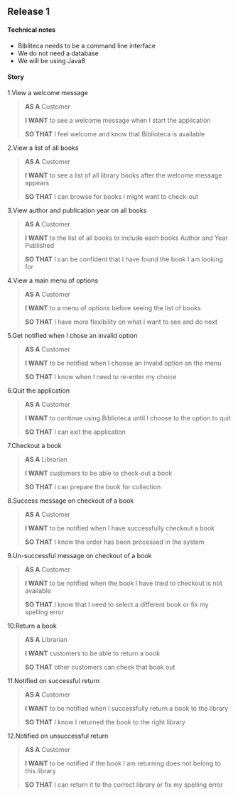 ## Release 1
#### Technical notes
- Bibliteca needs to be a command line interface
- We do not need a database
- We will be using Java8

#### Story
1.View a welcome message

>**AS A** Customer
>
>**I WANT** to see a welcome message when I start the application
>
>**SO THAT** I feel welcome and know that Biblioteca is available

2.View a list of all books

>**AS A** Customer
>
>**I WANT** to see a list of all library books after the welcome message appears
>
>**SO THAT** I can browse for books I might want to check-out

3.View author and publication year on all books

>**AS A** Customer
>
>**I WANT** to the list of all books to include each books Author and Year Published
>
>**SO THAT** I can be confident that I have found the book I am looking for

4.View a main menu of options

>**AS A** Customer
>
>**I WANT** to a menu of options before seeing the list of books
>
>**SO THAT** I have more flexibility on what I want to see and do next

5.Get notified when I chose an invalid option

>**AS A** Customer
>
>**I WANT** to be notified when I choose an invalid option on the menu
>
>**SO THAT** I know when I need to re-enter my choice

6.Quit the application

>**AS A** Customer
>
>**I WANT** to continue using Biblioteca until I choose to the option to quit
>
>**SO THAT** I can exit the application

7.Checkout a book

>**AS A** Librarian
>
>**I WANT** customers to be able to check-out a book
>
>**SO THAT** I can prepare the book for collection

8.Success message on checkout of a book

>**AS A** Customer
>
>**I WANT** to be notified when I have successfully checkout a book
>
>**SO THAT** I know the order has been processed in the system

9.Un-successful message on checkout of a book

>**AS A** Customer
>
>**I WANT** to be notified when the book I have tried to checkout is not available
>
>**SO THAT** I know that I need to select a different book or fix my spelling error

10.Return a book

>**AS A** Librarian
>
>**I WANT** customers to be able to return a book
>
>**SO THAT** other customers can check that book out

11.Notified on successful return

>**AS A** Customer
>
>**I WANT** to be notified when I successfully return a book to the library
>
>**SO THAT** I know I returned the book to the right library

12.Notified on unsuccessful return

>**AS A** Customer
>
>**I WANT** to be notified if the book I am returning does not belong to this library
>
>**SO THAT** I can return it to the correct library or fix my spelling error